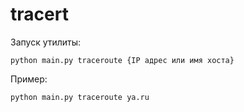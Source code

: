 # tracert
Запуск утилиты:
```
python main.py traceroute {IP адрес или имя хоста}
```
Пример:
```
python main.py traceroute ya.ru
```
